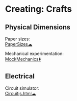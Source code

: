 # Creating: Crafts

## Physical Dimensions

Paper sizes:  
[PaperSizes☁](https://papersizes.io/)

Mechanical experimentation:  
[MockMechanics⬇️](https://mockmechanics.com/)

## Electrical

Circuit simulator:  
[Circuitjs.html☁](https://www.falstad.com/circuit/circuitjs.html)